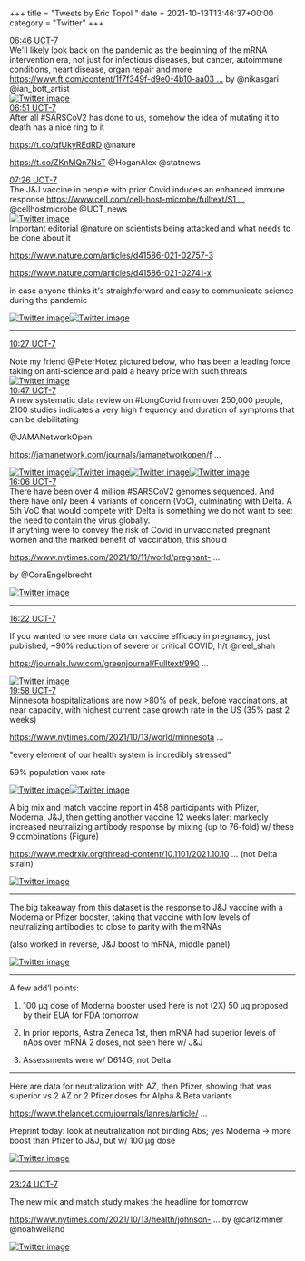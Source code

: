 +++
title = "Tweets by Eric Topol " 
date = 2021-10-13T13:46:37+00:00
category = "Twitter"
+++
<div class="tweet"> 
<div class="profile"> 
<a href="https://twitter.com/erictopol/status/1448284038100230144" target="_blank" rel="noreferer">06:46 UCT-7</a> 
</div> 
<div class="content"> 
We'll likely look back on the pandemic as the beginning of the mRNA intervention era, not just for infectious diseases, but cancer, autoimmune conditions, heart disease, organ repair and more <a href="https://www.ft.com/content/1f7f349f-d9e0-4b10-aa03-f411328f52ea" target="_blank" rel="noreferer">https://www.ft.com/content/1f7f349f-d9e0-4b10-aa03 ...</a> 
 by @nikasgari @ian_bott_artist </div> 
<a href="/twitter/erictopol/images/FBlVOi4VUAoH5A4.jpg"  ><img src="/twitter/erictopol/images/FBlVOi4VUAoH5A4.jpg" alt="Twitter image" ></img></a></div> 
<div class="tweet"> 
<div class="profile"> 
<a href="https://twitter.com/erictopol/status/1448285304633192450" target="_blank" rel="noreferer">06:51 UCT-7</a> 
</div> 
<div class="content"> 
After all #SARSCoV2 has done to us, somehow the idea of mutating it to death has a nice ring to it

https://t.co/qfUkyREdRD @nature

https://t.co/ZKnMQn7NsT @HoganAlex @statnews</div> 
</div> 
<div class="tweet"> 
<div class="profile"> 
<a href="https://twitter.com/erictopol/status/1448293949752238093" target="_blank" rel="noreferer">07:26 UCT-7</a> 
</div> 
<div class="content"> 
The J&amp;J vaccine in people with prior Covid induces an enhanced immune response <a href="https://www.cell.com/cell-host-microbe/fulltext/S1931-3128(21)00465-0" target="_blank" rel="noreferer">https://www.cell.com/cell-host-microbe/fulltext/S1 ...</a> 
 @cellhostmicrobe @UCT_news </div> 
<a href="/twitter/erictopol/images/FBleqepUYAELQl5.jpg"  ><img src="/twitter/erictopol/images/FBleqepUYAELQl5.jpg" alt="Twitter image" ></img></a></div> 
<div class="thread"> 
<div class="thread-content"> 
Important editorial @nature on scientists being attacked and what needs to be done about it

<a href="https://www.nature.com/articles/d41586-021-02757-3" target="_blank" rel="noreferer">https://www.nature.com/articles/d41586-021-02757-3</a> 


<a href="https://www.nature.com/articles/d41586-021-02741-x" target="_blank" rel="noreferer">https://www.nature.com/articles/d41586-021-02741-x</a> 


in case anyone thinks it's straightforward and easy to communicate science during the pandemic </div> 
<a href="/twitter/erictopol/images/FBltcsyVkAAvtdG.jpg"  ><img src="/twitter/erictopol/images/FBltcsyVkAAvtdG.jpg" alt="Twitter image" ></img></a><a href="/twitter/erictopol/images/FBlteM6UcAIknY2.jpg"  ><img src="/twitter/erictopol/images/FBlteM6UcAIknY2.jpg" alt="Twitter image" ></img></a><hr><div class="profile"> 
<a href="https://twitter.com/erictopol/status/1448339713627070468" target="_blank" rel="noreferer">10:27 UCT-7</a> 
</div> 
<div class="content"> 
Note my friend @PeterHotez pictured below, who has been a leading force taking on anti-science and paid a heavy price with such threats </div> 
<a href="/twitter/erictopol/images/FBmGxvzVgAACM6u.jpg"  ><img src="/twitter/erictopol/images/FBmGxvzVgAACM6u.jpg" alt="Twitter image" ></img></a></div> 
<div class="tweet"> 
<div class="profile"> 
<a href="https://twitter.com/erictopol/status/1448344719478517761" target="_blank" rel="noreferer">10:47 UCT-7</a> 
</div> 
<div class="content"> 
A new systematic data review on #LongCovid from over 250,000 people, 2100 studies indicates a very high frequency and duration of symptoms that can be debilitating

@JAMANetworkOpen 

<a href="https://jamanetwork.com/journals/jamanetworkopen/fullarticle/2784918" target="_blank" rel="noreferer">https://jamanetwork.com/journals/jamanetworkopen/f ...</a> 
 </div> 
<a href="/twitter/erictopol/images/FBmNgLSVgAc0HJx.jpg"  ><img src="/twitter/erictopol/images/FBmNgLSVgAc0HJx.jpg" alt="Twitter image" ></img></a><a href="/twitter/erictopol/images/FBmNi1yVQAQBJPu.jpg"  ><img src="/twitter/erictopol/images/FBmNi1yVQAQBJPu.jpg" alt="Twitter image" ></img></a><a href="/twitter/erictopol/images/FBmNkhGVUAEYAKm.jpg"  ><img src="/twitter/erictopol/images/FBmNkhGVUAEYAKm.jpg" alt="Twitter image" ></img></a><a href="/twitter/erictopol/images/FBmNlwdVIAQz3Bf.jpg"  ><img src="/twitter/erictopol/images/FBmNlwdVIAQz3Bf.jpg" alt="Twitter image" ></img></a></div> 
<div class="tweet"> 
<div class="profile"> 
<a href="https://twitter.com/erictopol/status/1448424830592643076" target="_blank" rel="noreferer">16:06 UCT-7</a> 
</div> 
<div class="content"> 
There have been over 4 million #SARSCoV2 genomes sequenced. And there have only been 4 variants of concern (VoC), culminating with Delta. A 5th VoC that would compete with Delta is something we do not want to see: the need to contain the virus globally.</div> 
</div> 
<div class="thread"> 
<div class="thread-content"> 
If anything were to convey the risk of Covid in unvaccinated pregnant women and the marked benefit of vaccination, this should

<a href="https://www.nytimes.com/2021/10/11/world/pregnant-women-covid-vaccine.html?searchResultPosition=2" target="_blank" rel="noreferer">https://www.nytimes.com/2021/10/11/world/pregnant- ...</a> 


by @CoraEngelbrecht </div> 
<a href="/twitter/erictopol/images/FBgm4myVUAc6Sw_.jpg"  ><img src="/twitter/erictopol/images/FBgm4myVUAc6Sw_.jpg" alt="Twitter image" ></img></a><hr><div class="profile"> 
<a href="https://twitter.com/erictopol/status/1448429087307882496" target="_blank" rel="noreferer">16:22 UCT-7</a> 
</div> 
<div class="content"> 
If you wanted to see more data on vaccine efficacy in pregnancy, just published, ~90% reduction of severe or critical COVID, h/t @neel_shah 

<a href="https://journals.lww.com/greenjournal/Fulltext/9900/Maternal_Outcomes_After_Severe_Acute_Respiratory.320.aspx" target="_blank" rel="noreferer">https://journals.lww.com/greenjournal/Fulltext/990 ...</a> 
 </div> 
<a href="/twitter/erictopol/images/FBnaX8tVUAAtz_n.jpg"  ><img src="/twitter/erictopol/images/FBnaX8tVUAAtz_n.jpg" alt="Twitter image" ></img></a></div> 
<div class="tweet"> 
<div class="profile"> 
<a href="https://twitter.com/erictopol/status/1448483231385358337" target="_blank" rel="noreferer">19:58 UCT-7</a> 
</div> 
<div class="content"> 
Minnesota hospitalizations are now &gt;80% of peak, before vaccinations, at near capacity, with highest current case growth rate in the US (35% past 2 weeks)

<a href="https://www.nytimes.com/2021/10/13/world/minnesota-hospitals-capacity-virus-surge.html" target="_blank" rel="noreferer">https://www.nytimes.com/2021/10/13/world/minnesota ...</a> 


"every element of our health system is incredibly stressed”

59% population vaxx rate </div> 
<a href="/twitter/erictopol/images/FBoJ0YkVcAEo2Hz.jpg"  ><img src="/twitter/erictopol/images/FBoJ0YkVcAEo2Hz.jpg" alt="Twitter image" ></img></a><a href="/twitter/erictopol/images/FBoKfnxUcAQ3LPM.jpg"  ><img src="/twitter/erictopol/images/FBoKfnxUcAQ3LPM.jpg" alt="Twitter image" ></img></a></div> 
<div class="thread"> 
<div class="thread-content"> 
A big mix and match vaccine report in 458 participants with Pfizer, Moderna, J&amp;J, then getting another vaccine 12 weeks later: markedly increased neutralizing antibody response by mixing (up to 76-fold) w/ these 9 combinations (Figure)

<a href="https://www.medrxiv.org/thread-content/10.1101/2021.10.10.21264827v1" target="_blank" rel="noreferer">https://www.medrxiv.org/thread-content/10.1101/2021.10.10 ...</a> 
 (not Delta strain) </div> 
<a href="/twitter/erictopol/images/FBmKc1OVIAEPu8R.jpg"  ><img src="/twitter/erictopol/images/FBmKc1OVIAEPu8R.jpg" alt="Twitter image" ></img></a><hr><div class="thread-content"> 
The big takeaway from this dataset is the response to J&amp;J vaccine with a Moderna or Pfizer booster, taking that vaccine with low levels of neutralizing antibodies to close to parity with the mRNAs

(also worked in reverse, J&amp;J boost to mRNA, middle panel) </div> 
<a href="/twitter/erictopol/images/FBmVmwgUUAUR8WO.jpg"  ><img src="/twitter/erictopol/images/FBmVmwgUUAUR8WO.jpg" alt="Twitter image" ></img></a><hr><div class="thread-content"> 
A few add’l points:

1. 100 μg dose of Moderna booster used here is not (2X) 50 μg proposed by their EUA for FDA tomorrow

2. In prior reports, Astra Zeneca 1st, then mRNA had superior levels of nAbs over mRNA 2 doses, not seen here w/ J&amp;J 

3. Assessments were w/ D614G, not Delta</div> 
<hr><div class="thread-content"> 
Here are data for neutralization with AZ, then Pfizer, showing that was superior vs 2 AZ or 2 Pfizer doses for Alpha &amp; Beta variants

<a href="https://www.thelancet.com/journals/lanres/article/PIIS2213-2600(21)00357-X/fulltext" target="_blank" rel="noreferer">https://www.thelancet.com/journals/lanres/article/ ...</a> 


Preprint today: look at neutralization not binding Abs; yes Moderna -&gt; more boost than Pfizer to J&amp;J, but w/ 100 μg dose </div> 
<a href="/twitter/erictopol/images/FBoRWuoVgAUaXZ2.jpg"  ><img src="/twitter/erictopol/images/FBoRWuoVgAUaXZ2.jpg" alt="Twitter image" ></img></a><hr><div class="profile"> 
<a href="https://twitter.com/erictopol/status/1448535098274373633" target="_blank" rel="noreferer">23:24 UCT-7</a> 
</div> 
<div class="content"> 
The new mix and match study makes the headline for tomorrow

<a href="https://www.nytimes.com/2021/10/13/health/johnson-vaccine-booster-fda.html" target="_blank" rel="noreferer">https://www.nytimes.com/2021/10/13/health/johnson- ...</a> 
 by @carlzimmer @noahweiland </div> 
<a href="/twitter/erictopol/images/FBo6OpvUYAEZ9-f.jpg"  ><img src="/twitter/erictopol/images/FBo6OpvUYAEZ9-f.jpg" alt="Twitter image" ></img></a></div> 


